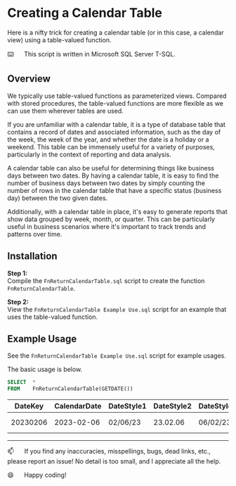 # Creating a Calendar Table

Here is a nifty trick for creating a calendar table (or in this case, a calendar view) using a table-valued function.

⌨️&nbsp;&nbsp;&nbsp;&nbsp;&nbsp;&nbsp;This script is written in Microsoft SQL Server T-SQL.

## Overview

We typically use table-valued functions as parameterized views. Compared with stored procedures, the table-valued functions are more flexible as we can use them wherever tables are used.

If you are unfamiliar with a calendar table, it is a type of database table that contains a record of dates and associated information, such as the day of the week, the week of the year, and whether the date is a holiday or a weekend. This table can be immensely useful for a variety of purposes, particularly in the context of reporting and data analysis.

A calendar table can also be useful for determining things like business days between two dates. By having a calendar table, it is easy to find the number of business days between two dates by simply counting the number of rows in the calendar table that have a specific status (business day) between the two given dates.

Additionally, with a calendar table in place, it's easy to generate reports that show data grouped by week, month, or quarter. This can be particularly useful in business scenarios where it's important to track trends and patterns over time.

## Installation

**Step 1:**  
Compile the `FnReturnCalendarTable.sql` script to create the function `FnReturnCalendarTable`.  

**Step 2:**  
View the `FnReturnCalendarTable Example Use.sql` script for an example that uses the table-valued function.


## Example Usage    

See the `FnReturnCalendarTable Example Use.sql` script for example usages.

The basic usage is below.

```sql
SELECT  *
FROM    FnReturnCalendarTable(GETDATE())
```

| DateKey  | CalendarDate | DateStyle1 | DateStyle2 | DateStyle3 | DateStyle4 | DateStyle5 | DateStyle6 | DateStyle7 | DateStyle10 | DateStyle11 | DateStyle12 | DateStyle23 | DateStyle101 | DateStyle102 | DateStyle103 | DateStyle104 | DateStyle105 | DateStyle106 | DateStyle107 | DateStyle110 | DateStyle111 | DateStyle112 | CalendarMonth | CalendarDay | CalendarYear | CalendarWeek | CalendarQuarter | FirstDayOfQuarter | LastDayOfQuarter | MonthLongName | MonthShortName | MonthOfQuarter | FirstDayOfMonth | LastDayOfMonth | WeekOfMonth | WeekOfQuarter | DayOfWeekName | DayOfWeekNameShort | DayOfWeekNumber | IsWeekday | DayOfQuarter | DayOfMonth | GovtFiscalYear | GovtFiscalYearStartDate | GovtFiscalYearEndDate | GovtFiscalQuarter | GovtFiscalMonth | GovtFiscalDay | ISOYear | ISOWeekNumber |
|----------|--------------|------------|------------|------------|------------|------------|------------|------------|-------------|-------------|-------------|-------------|--------------|--------------|--------------|--------------|--------------|--------------|--------------|--------------|--------------|--------------|---------------|-------------|--------------|--------------|-----------------|-------------------|------------------|---------------|----------------|----------------|-----------------|----------------|-------------|---------------|---------------|--------------------|-----------------|-----------|--------------|------------|----------------|-------------------------|-----------------------|-------------------|-----------------|---------------|---------|---------------|
| 20230206 | 2023-02-06   | 02/06/23   | 23.02.06   | 06/02/23   | 06.02.23   | 06-02-23   | 06 Feb 23  | Feb 06, 23 | 02-06-23    | 23/02/06    | 230206      | 2023-02-06  | 02/06/2023   | 2023.02.06   | 06/02/2023   | 06.02.2023   | 06-02-2023   | 06 Feb 2023  | Feb 06, 2023 | 02-06-2023   | 2023/02/06   | 20230206     | 2             | 37          | 2023         | 6            | 1               | 2023-01-01        | 2023-03-31       | February      | Feb            | 2              | 2023-02-01      | 2023-02-28     | 2           | 6             | Monday        | Mon                | 2               | 1         | 37           | 6          | 2023           | 2022-10-01              | 2023-09-30            | 2                 | 5               | 129           | 2023    | 6             |

--------------------------------------------------------------

:mailbox:&nbsp;&nbsp;&nbsp;&nbsp;&nbsp;&nbsp;If you find any inaccuracies, misspellings, bugs, dead links, etc., please report an issue!  No detail is too small, and I appreciate all the help.

:smile:&nbsp;&nbsp;&nbsp;&nbsp;&nbsp;&nbsp;Happy coding!

